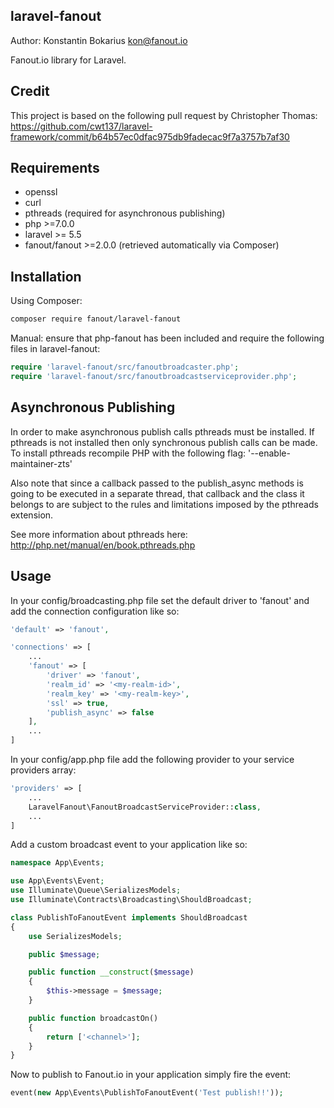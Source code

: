 laravel-fanout
-------------
Author: Konstantin Bokarius <kon@fanout.io>

Fanout.io library for Laravel.

Credit
------

This project is based on the following pull request by Christopher Thomas: https://github.com/cwt137/laravel-framework/commit/b64b57ec0dfac975db9fadecac9f7a3757b7af30

Requirements
------------

* openssl
* curl
* pthreads (required for asynchronous publishing)
* php >=7.0.0
* laravel >= 5.5
* fanout/fanout >=2.0.0 (retrieved automatically via Composer)

Installation
------------

Using Composer:

```sh
composer require fanout/laravel-fanout
```

Manual: ensure that php-fanout has been included and require the following files in laravel-fanout:

```PHP
require 'laravel-fanout/src/fanoutbroadcaster.php';
require 'laravel-fanout/src/fanoutbroadcastserviceprovider.php';
```

Asynchronous Publishing
-----------------------

In order to make asynchronous publish calls pthreads must be installed. If pthreads is not installed then only synchronous publish calls can be made. To install pthreads recompile PHP with the following flag: '--enable-maintainer-zts'

Also note that since a callback passed to the publish_async methods is going to be executed in a separate thread, that callback and the class it belongs to are subject to the rules and limitations imposed by the pthreads extension.

See more information about pthreads here: http://php.net/manual/en/book.pthreads.php

Usage
------------

In your config/broadcasting.php file set the default driver to 'fanout' and add the connection configuration like so:

```php
'default' => 'fanout',

'connections' => [
    ...
    'fanout' => [
        'driver' => 'fanout',
        'realm_id' => '<my-realm-id>',
        'realm_key' => '<my-realm-key>',
        'ssl' => true,
        'publish_async' => false
    ],
    ...
]
```

In your config/app.php file add the following provider to your service providers array:

```php
'providers' => [
    ...
    LaravelFanout\FanoutBroadcastServiceProvider::class,
    ...
]
```

Add a custom broadcast event to your application like so:

```php
namespace App\Events;

use App\Events\Event;
use Illuminate\Queue\SerializesModels;
use Illuminate\Contracts\Broadcasting\ShouldBroadcast;

class PublishToFanoutEvent implements ShouldBroadcast
{
    use SerializesModels;

    public $message;

    public function __construct($message)
    {
        $this->message = $message;
    }

    public function broadcastOn()
    {
        return ['<channel>'];
    }
}
```

Now to publish to Fanout.io in your application simply fire the event:

```php
event(new App\Events\PublishToFanoutEvent('Test publish!!'));
```
